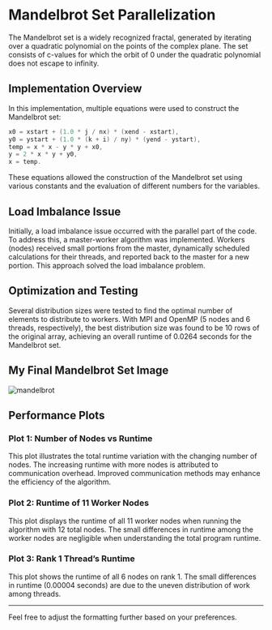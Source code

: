# Mandelbrot Set Parallelization

The Mandelbrot set is a widely recognized fractal, generated by iterating over a quadratic polynomial on the points of the complex plane. The set consists of c-values for which the orbit of 0 under the quadratic polynomial does not escape to infinity.

## Implementation Overview

In this implementation, multiple equations were used to construct the Mandelbrot set:

```java
x0 = xstart + (1.0 * j / nx) * (xend - xstart),
y0 = ystart + (1.0 * (k + i) / ny) * (yend - ystart),
temp = x * x - y * y + x0,
y = 2 * x * y + y0,
x = temp.
```

These equations allowed the construction of the Mandelbrot set using various constants and the evaluation of different numbers for the variables.

## Load Imbalance Issue

Initially, a load imbalance issue occurred with the parallel part of the code. To address this, a master-worker algorithm was implemented. Workers (nodes) received small portions from the master, dynamically scheduled calculations for their threads, and reported back to the master for a new portion. This approach solved the load imbalance problem.

## Optimization and Testing

Several distribution sizes were tested to find the optimal number of elements to distribute to workers. With MPI and OpenMP (5 nodes and 6 threads, respectively), the best distribution size was found to be 10 rows of the original array, achieving an overall runtime of 0.0264 seconds for the Mandelbrot set.

## My Final Mandelbrot Set Image

![mandelbrot](https://github.com/sullivanm22/Mandlebrot-Set/assets/59747399/c7092076-1483-4ab3-a8a9-2693df2bee4e)

## Performance Plots

### Plot 1: Number of Nodes vs Runtime

This plot illustrates the total runtime variation with the changing number of nodes. The increasing runtime with more nodes is attributed to communication overhead. Improved communication methods may enhance the efficiency of the algorithm.

### Plot 2: Runtime of 11 Worker Nodes

This plot displays the runtime of all 11 worker nodes when running the algorithm with 12 total nodes. The small differences in runtime among the worker nodes are negligible when understanding the total program runtime.

### Plot 3: Rank 1 Thread’s Runtime

This plot shows the runtime of all 6 nodes on rank 1. The small differences in runtime (0.00004 seconds) are due to the uneven distribution of work among threads.

---

Feel free to adjust the formatting further based on your preferences.

